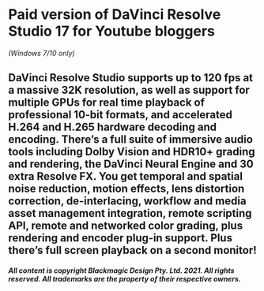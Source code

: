 # **Paid version of DaVinci Resolve Studio 17 for Youtube bloggers**
*(Windows 7/10 only)*
## DaVinci Resolve Studio supports up to 120 fps at a massive 32K resolution, as well as support for multiple GPUs for real time playback of professional 10‑bit formats, and accelerated H.264 and H.265 hardware decoding and encoding. There’s a full suite of immersive audio tools including Dolby Vision and HDR10+ grading and rendering, the DaVinci Neural Engine and 30 extra Resolve FX. You get temporal and spatial noise reduction, motion effects, lens distortion correction, de-interlacing, workflow and media asset management integration, remote scripting API, remote and networked color grading, plus rendering and encoder plug‑in support. Plus there’s full screen playback on a second monitor!
##### *All content is copyright Blackmagic Design Pty. Ltd. 2021. All rights reserved. All trademarks are the property of their respective owners.*
